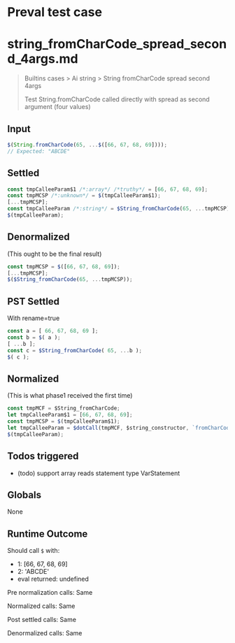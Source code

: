 # Preval test case

# string_fromCharCode_spread_second_4args.md

> Builtins cases > Ai string > String fromCharCode spread second 4args
>
> Test String.fromCharCode called directly with spread as second argument (four values)

## Input

`````js filename=intro
$(String.fromCharCode(65, ...$([66, 67, 68, 69])));
// Expected: "ABCDE"
`````


## Settled


`````js filename=intro
const tmpCalleeParam$1 /*:array*/ /*truthy*/ = [66, 67, 68, 69];
const tmpMCSP /*:unknown*/ = $(tmpCalleeParam$1);
[...tmpMCSP];
const tmpCalleeParam /*:string*/ = $String_fromCharCode(65, ...tmpMCSP);
$(tmpCalleeParam);
`````


## Denormalized
(This ought to be the final result)

`````js filename=intro
const tmpMCSP = $([66, 67, 68, 69]);
[...tmpMCSP];
$($String_fromCharCode(65, ...tmpMCSP));
`````


## PST Settled
With rename=true

`````js filename=intro
const a = [ 66, 67, 68, 69 ];
const b = $( a );
[ ...b ];
const c = $String_fromCharCode( 65, ...b );
$( c );
`````


## Normalized
(This is what phase1 received the first time)

`````js filename=intro
const tmpMCF = $String_fromCharCode;
let tmpCalleeParam$1 = [66, 67, 68, 69];
const tmpMCSP = $(tmpCalleeParam$1);
let tmpCalleeParam = $dotCall(tmpMCF, $string_constructor, `fromCharCode`, 65, ...tmpMCSP);
$(tmpCalleeParam);
`````


## Todos triggered


- (todo) support array reads statement type VarStatement


## Globals


None


## Runtime Outcome


Should call `$` with:
 - 1: [66, 67, 68, 69]
 - 2: 'ABCDE'
 - eval returned: undefined

Pre normalization calls: Same

Normalized calls: Same

Post settled calls: Same

Denormalized calls: Same
